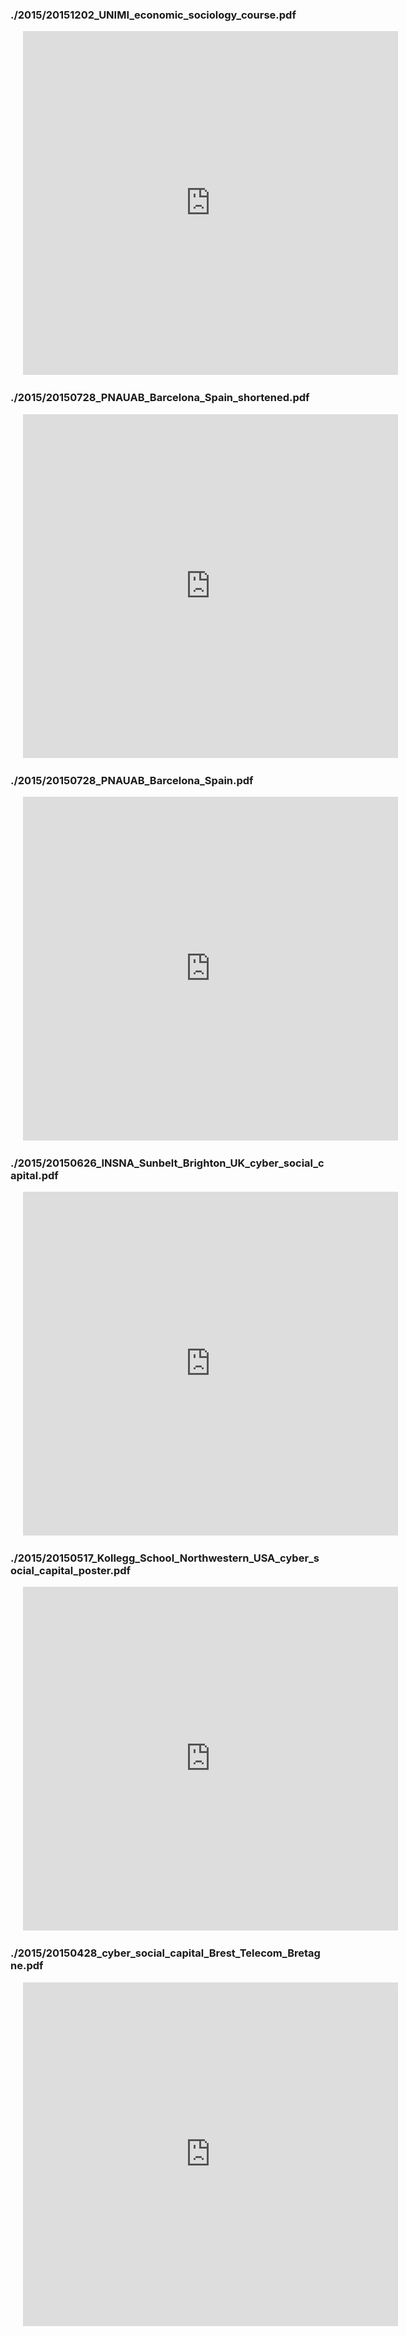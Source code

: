 
### ./2015/20151202_UNIMI_economic_sociology_course.pdf

<object data="./2015/20151202_UNIMI_economic_sociology_course.pdf" type="application/pdf" frameborder="0" width="600px" height="550px" style="padding: 20px;">
    <embed src="https://docs.google.com/viewer?url=https://github.com/akbaritabar/akbaritabar.github.io/raw/main/docs/./2015/20151202_UNIMI_economic_sociology_course.pdf&embedded=true" width="600px" height="550px"/>
</object>

### ./2015/20150728_PNAUAB_Barcelona_Spain_shortened.pdf

<object data="./2015/20150728_PNAUAB_Barcelona_Spain_shortened.pdf" type="application/pdf" frameborder="0" width="600px" height="550px" style="padding: 20px;">
    <embed src="https://docs.google.com/viewer?url=https://github.com/akbaritabar/akbaritabar.github.io/raw/main/docs/./2015/20150728_PNAUAB_Barcelona_Spain_shortened.pdf&embedded=true" width="600px" height="550px"/>
</object>

### ./2015/20150728_PNAUAB_Barcelona_Spain.pdf

<object data="./2015/20150728_PNAUAB_Barcelona_Spain.pdf" type="application/pdf" frameborder="0" width="600px" height="550px" style="padding: 20px;">
    <embed src="https://docs.google.com/viewer?url=https://github.com/akbaritabar/akbaritabar.github.io/raw/main/docs/./2015/20150728_PNAUAB_Barcelona_Spain.pdf&embedded=true" width="600px" height="550px"/>
</object>

### ./2015/20150626_INSNA_Sunbelt_Brighton_UK_cyber_social_capital.pdf

<object data="./2015/20150626_INSNA_Sunbelt_Brighton_UK_cyber_social_capital.pdf" type="application/pdf" frameborder="0" width="600px" height="550px" style="padding: 20px;">
    <embed src="https://docs.google.com/viewer?url=https://github.com/akbaritabar/akbaritabar.github.io/raw/main/docs/./2015/20150626_INSNA_Sunbelt_Brighton_UK_cyber_social_capital.pdf&embedded=true" width="600px" height="550px"/>
</object>

### ./2015/20150517_Kollegg_School_Northwestern_USA_cyber_social_capital_poster.pdf

<object data="./2015/20150517_Kollegg_School_Northwestern_USA_cyber_social_capital_poster.pdf" type="application/pdf" frameborder="0" width="600px" height="550px" style="padding: 20px;">
    <embed src="https://docs.google.com/viewer?url=https://github.com/akbaritabar/akbaritabar.github.io/raw/main/docs/./2015/20150517_Kollegg_School_Northwestern_USA_cyber_social_capital_poster.pdf&embedded=true" width="600px" height="550px"/>
</object>

### ./2015/20150428_cyber_social_capital_Brest_Telecom_Bretagne.pdf

<object data="./2015/20150428_cyber_social_capital_Brest_Telecom_Bretagne.pdf" type="application/pdf" frameborder="0" width="600px" height="550px" style="padding: 20px;">
    <embed src="https://docs.google.com/viewer?url=https://github.com/akbaritabar/akbaritabar.github.io/raw/main/docs/./2015/20150428_cyber_social_capital_Brest_Telecom_Bretagne.pdf&embedded=true" width="600px" height="550px"/>
</object>
